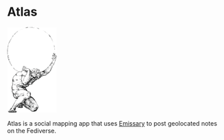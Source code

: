 # Atlas

<img src="https://github.com/EmissarySocial/atlas/blob/main/meta/atlas-crouching.png" style="height:200px" alt="Image of Atlas, the Titan from Greek mythology, crouching and holding the world. Line drawing by Italian artist Baldassarre Tommaso Peruzzi, 1481–1536.">

Atlas is a social mapping app that uses [Emissary](https://emissary.dev) to post geolocated notes on the Fediverse.
